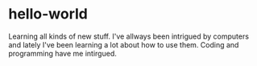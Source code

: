 # hello-world
Learning all kinds of new stuff.
I've allways been intrigued by computers and lately I've been learning a lot about how to use them.
Coding and programming have me intirgued. 
